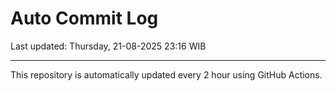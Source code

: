 # Auto Commit Log

Last updated: Thursday, 21-08-2025 23:16 WIB

---

This repository is automatically updated every 2 hour using GitHub Actions.
